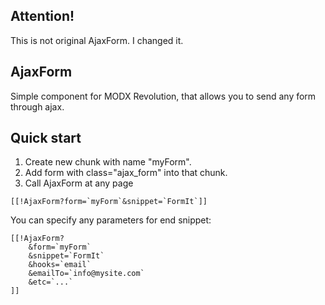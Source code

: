 ## Attention!

This is not original AjaxForm.
I changed it.

## AjaxForm

Simple component for MODX Revolution, that allows you to send any form through ajax.

## Quick start
1. Create new chunk with name "myForm".
2. Add form with class="ajax_form" into that chunk.
3. Call AjaxForm at any page 
```
[[!AjaxForm?form=`myForm`&snippet=`FormIt`]]
```

You can specify any parameters for end snippet:
```
[[!AjaxForm?
	&form=`myForm`
	&snippet=`FormIt`
	&hooks=`email`
	&emailTo=`info@mysite.com`
	&etc=`...`
]]
```